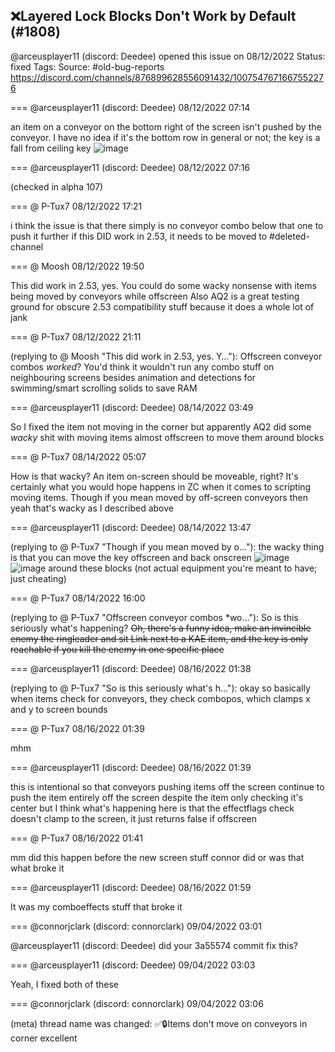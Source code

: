 ## ❌Layered Lock Blocks Don't Work by Default (#1808)
@arceusplayer11 (discord: Deedee) opened this issue on 08/12/2022
Status: fixed
Tags: 
Source: #old-bug-reports https://discord.com/channels/876899628556091432/1007547671667552276


=== @arceusplayer11 (discord: Deedee) 08/12/2022 07:14

an item on a conveyor on the bottom right of the screen isn't pushed by the conveyor.
I have no idea if it's the bottom row in general or not; the key is a fall from ceiling key
![image](https://cdn.discordapp.com/attachments/1007547671667552276/1007547908847050853/zc_screen00037.png?ex=65eabb1c&is=65d8461c&hm=4abf3f07b00b15796a237ba143fe1fc266482d42e5dfcf1a56228230c3525a0d&)

=== @arceusplayer11 (discord: Deedee) 08/12/2022 07:16

(checked in alpha 107)

=== @ P-Tux7 08/12/2022 17:21

i think the issue is that there simply is no conveyor combo below that one to push it further
if this DID work in 2.53, it needs to be moved to #deleted-channel

=== @ Moosh 08/12/2022 19:50

This did work in 2.53, yes. You could do some wacky nonsense with items being moved by conveyors while offscreen
Also AQ2 is a great testing ground for obscure 2.53 compatibility stuff because it does a whole lot of jank

=== @ P-Tux7 08/12/2022 21:11

(replying to @ Moosh "This did work in 2.53, yes. Y…"): Offscreen conveyor combos *worked*?
You'd think it wouldn't run any combo stuff on neighbouring screens besides animation and detections for swimming/smart scrolling solids to save RAM

=== @arceusplayer11 (discord: Deedee) 08/14/2022 03:49

So I fixed the item not moving in the corner
but apparently AQ2 did some *wacky* shit with moving items almost offscreen to move them around blocks

=== @ P-Tux7 08/14/2022 05:07

How is that wacky?
An item on-screen should be moveable, right? It's certainly what you would hope happens in ZC when it comes to scripting moving items.
Though if you mean moved by off-screen conveyors then yeah that's wacky as I described above

=== @arceusplayer11 (discord: Deedee) 08/14/2022 13:47

(replying to @ P-Tux7 "Though if you mean moved by o…"): the wacky thing is that you can move the key offscreen and back onscreen
![image](https://cdn.discordapp.com/attachments/1007547671667552276/1008371410449735781/zc_screen00060.png?ex=65e47f8e&is=65d20a8e&hm=14eadf10aeb1f82249710fe314f0a557cf6486b486df2f210b9b826c5d172a02&)
![image](https://cdn.discordapp.com/attachments/1007547671667552276/1008371410768498769/zc_screen00061.png?ex=65e47f8e&is=65d20a8e&hm=c68e41e4e86eb48cffd97895427372bef6bf480233fd12717e6aea5c8d854c7a&)
around these blocks
(not actual equipment you're meant to have; just cheating)

=== @ P-Tux7 08/14/2022 16:00

(replying to @ P-Tux7 "Offscreen conveyor combos *wo…"): So is this seriously what's happening?
~~Oh, there's a funny idea, make an invincible enemy the ringleader and sit Link next to a KAE item, and the key is only reachable if you kill the enemy in one specific place~~

=== @arceusplayer11 (discord: Deedee) 08/16/2022 01:38

(replying to @ P-Tux7 "So is this seriously what's h…"): okay so basically when items check for conveyors, they check combopos, which clamps x and y to screen bounds

=== @ P-Tux7 08/16/2022 01:39

mhm

=== @arceusplayer11 (discord: Deedee) 08/16/2022 01:39

this is intentional so that conveyors pushing items off the screen continue to push the item entirely off the screen despite the item only checking it's center
but I think what's happening here is that the effectflags check doesn't clamp to the screen, it just returns false if offscreen

=== @ P-Tux7 08/16/2022 01:41

mm
did this happen before the new screen stuff connor did or was that what broke it

=== @arceusplayer11 (discord: Deedee) 08/16/2022 01:59

It was my comboeffects stuff that broke it

=== @connorjclark (discord: connorclark) 09/04/2022 03:01

@arceusplayer11 (discord: Deedee) did your 3a55574 commit fix this?

=== @arceusplayer11 (discord: Deedee) 09/04/2022 03:03

Yeah, I fixed both of these

=== @connorjclark (discord: connorclark) 09/04/2022 03:06

(meta) thread name was changed: ✅🔒Items don't move on conveyors in corner
excellent
